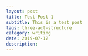 ```yaml
---
layout: post
title: Test Post 1  
subtitle: This is a test post
tags: three-act-structure
category: writing
date: 2019-07-12
description:
---
```

